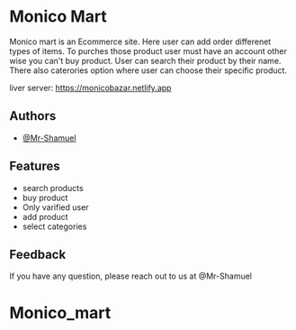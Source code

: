 
# Monico Mart

Monico mart is an Ecommerce site. Here user can add order differenet types of items. To purches those product user must have an account other wise you can't buy product.
User can search their product by their name. There also caterories option where user can choose their specific product.

liver server: https://monicobazar.netlify.app



## Authors

- [@Mr-Shamuel](https://github.com/Mr-Shamuel)

 
## Features

- search products 
- buy product
- Only varified user
- add product
- select categories



## Feedback

If you have any question, please reach out to us at @Mr-Shamuel

# Monico_mart
